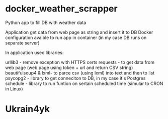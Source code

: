 # docker_weather_scrapper
Python app to fill DB with weather data

Application get data from web page as string and insert it to DB
Docker configuration avaible to run app in container (in my case DB runs on separate server)

In application used libraries:

urllib3 - remove exception with HTTPS certs
requests - to get data from web page (web page using token + url and return CSV string)
beautifulsoup4 & lxml- to parce csv (using lxml) into text and then to list 
psycopg2 - library to get conneciton to DB, in my case it's Postgres
schedule - library to run funtion on sertain scheduled time (simular to CRON in Linux)

# Ukrain4yk
